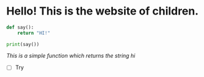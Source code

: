 # Hello! This is the website of children.

```python
def say():
    return "HI!"
    
print(say())
``` 

<i>This is a simple function which returns the string hi</i>

- [ ] Try
